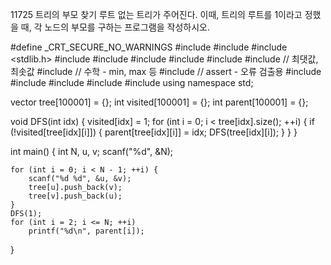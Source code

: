 11725 트리의 부모 찾기
루트 없는 트리가 주어진다. 이때, 트리의 루트를 1이라고 정했을 때, 각 노드의 부모를 구하는 프로그램을 작성하시오.



#define _CRT_SECURE_NO_WARNINGS
#include <numeric>
#include <cstdio>
#include <stdlib.h>
#include <iostream>
#include <cstring>
#include <string>
#include <algorithm>
#include <vector>
#include <climits>   // 최댓값, 최솟값
#include <cmath>   // 수학 - min, max 등
#include <cassert>   // assert - 오류 검출용
#include <queue>
#include <stack>
#include <deque>
#include <map>
#include <set>
using namespace std;

vector<int> tree[100001] = {};
int visited[100001] = {};
int parent[100001] = {};

void DFS(int idx) {
	visited[idx] = 1;
	for (int i = 0; i < tree[idx].size(); ++i) {
		if (!visited[tree[idx][i]]) {
			parent[tree[idx][i]] = idx;
			DFS(tree[idx][i]);
		}
	}
}

int main() {
	int N, u, v;
	scanf("%d", &N);

	for (int i = 0; i < N - 1; ++i) {
		scanf("%d %d", &u, &v);
		tree[u].push_back(v);
		tree[v].push_back(u);
	}
	DFS(1);
	for (int i = 2; i <= N; ++i)
		printf("%d\n", parent[i]);
}

